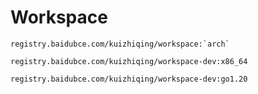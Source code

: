 # Workspace
  
```
registry.baidubce.com/kuizhiqing/workspace:`arch`
```

```
registry.baidubce.com/kuizhiqing/workspace-dev:x86_64
```

```
registry.baidubce.com/kuizhiqing/workspace-dev:go1.20
```
